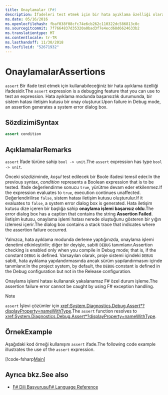```yaml
---
title: Onaylamalar (F#)
description: İfadeleri test etmek için bir hata ayıklama özelliği olarak 'onay' ifadesi kullanmayı öğrenirsiniz F# programlama dilidir.
ms.date: 05/16/2016
ms.openlocfilehash: fbaf038f08cfc74e6cb262c110322dc586813c0c
ms.sourcegitcommit: 7f7664837d35320a0bad3f7e4ecd68d6624633b2
ms.translationtype: MT
ms.contentlocale: tr-TR
ms.lasthandoff: 11/30/2018
ms.locfileid: "52671932"
---
```

# <a name="assertions"></a><span data-ttu-id="a58dd-103">Onaylamalar</span><span class="sxs-lookup"><span data-stu-id="a58dd-103">Assertions</span></span>

<span data-ttu-id="a58dd-104">`assert` Bir ifade test etmek için kullanabileceğiniz bir hata ayıklama özelliği ifadesidir.</span><span class="sxs-lookup"><span data-stu-id="a58dd-104">The `assert` expression is a debugging feature that you can use to test an expression.</span></span> <span data-ttu-id="a58dd-105">Hata ayıklama modunda başarısızlık durumunda, bir sistem hatası iletişim kutusu bir onay oluşturur.</span><span class="sxs-lookup"><span data-stu-id="a58dd-105">Upon failure in Debug mode, an assertion generates a system error dialog box.</span></span>

## <a name="syntax"></a><span data-ttu-id="a58dd-106">Sözdizimi</span><span class="sxs-lookup"><span data-stu-id="a58dd-106">Syntax</span></span>

```fsharp
assert condition
```

## <a name="remarks"></a><span data-ttu-id="a58dd-107">Açıklamalar</span><span class="sxs-lookup"><span data-stu-id="a58dd-107">Remarks</span></span>

<span data-ttu-id="a58dd-108">`assert` İfade türüne sahip `bool -> unit`.</span><span class="sxs-lookup"><span data-stu-id="a58dd-108">The `assert` expression has type `bool -> unit`.</span></span>

<span data-ttu-id="a58dd-109">Önceki sözdiziminde, *koşul* test edilecek bir Boole ifadesi temsil eder.</span><span class="sxs-lookup"><span data-stu-id="a58dd-109">In the previous syntax, *condition* represents a Boolean expression that is to be tested.</span></span> <span data-ttu-id="a58dd-110">İfade değerlendirme sonucu `true`, yürütme devam eder etkilenmez.</span><span class="sxs-lookup"><span data-stu-id="a58dd-110">If the expression evaluates to `true`, execution continues unaffected.</span></span> <span data-ttu-id="a58dd-111">Değerlendirilirse `false`, sistem hatası iletişim kutusu oluşturulur.</span><span class="sxs-lookup"><span data-stu-id="a58dd-111">If it evaluates to `false`, a system error dialog box is generated.</span></span> <span data-ttu-id="a58dd-112">Hata iletişim kutusu dize içeren bir başlığa sahip **onaylama işlemi başarısız oldu**.</span><span class="sxs-lookup"><span data-stu-id="a58dd-112">The error dialog box has a caption that contains the string **Assertion Failed**.</span></span> <span data-ttu-id="a58dd-113">İletişim kutusu, onaylama işlemi hatası nerede oluştuğunu gösteren bir yığın izlemesi içerir.</span><span class="sxs-lookup"><span data-stu-id="a58dd-113">The dialog box contains a stack trace that indicates where the assertion failure occurred.</span></span>

<span data-ttu-id="a58dd-114">Yalnızca, hata ayıklama modunda derleme yaptığınızda, onaylama işlemi denetimi etkinleştirilir; diğer bir deyişle, sabiti `DEBUG` tanımlanır.</span><span class="sxs-lookup"><span data-stu-id="a58dd-114">Assertion checking is enabled only when you compile in Debug mode; that is, if the constant `DEBUG` is defined.</span></span> <span data-ttu-id="a58dd-115">Varsayılan olarak, proje sistemi içindeki `DEBUG` sabiti, hata ayıklama yapılandırmasında ancak sürüm yapılandırmasını içinde tanımlanır.</span><span class="sxs-lookup"><span data-stu-id="a58dd-115">In the project system, by default, the `DEBUG` constant is defined in the Debug configuration but not in the Release configuration.</span></span>

<span data-ttu-id="a58dd-116">Onaylama işlemi hatası kullanarak yakalanamaz F# özel durum işleme.</span><span class="sxs-lookup"><span data-stu-id="a58dd-116">The assertion failure error cannot be caught by using F# exception handling.</span></span>

> [!NOTE]
> <span data-ttu-id="a58dd-117">`assert` İşlevi çözümler için <xref:System.Diagnostics.Debug.Assert*?displayProperty=nameWithType>.</span><span class="sxs-lookup"><span data-stu-id="a58dd-117">The `assert` function resolves to <xref:System.Diagnostics.Debug.Assert*?displayProperty=nameWithType>.</span></span>

## <a name="example"></a><span data-ttu-id="a58dd-118">Örnek</span><span class="sxs-lookup"><span data-stu-id="a58dd-118">Example</span></span>

<span data-ttu-id="a58dd-119">Aşağıdaki kod örneği kullanışını `assert` ifade.</span><span class="sxs-lookup"><span data-stu-id="a58dd-119">The following code example illustrates the use of the `assert` expression.</span></span>

[!code-fsharp[Main](../../../samples/snippets/fsharp/lang-ref-2/snippet5401.fs)]

## <a name="see-also"></a><span data-ttu-id="a58dd-120">Ayrıca bkz.</span><span class="sxs-lookup"><span data-stu-id="a58dd-120">See also</span></span>

- [<span data-ttu-id="a58dd-121">F# Dili Başvurusu</span><span class="sxs-lookup"><span data-stu-id="a58dd-121">F# Language Reference</span></span>](index.md)
